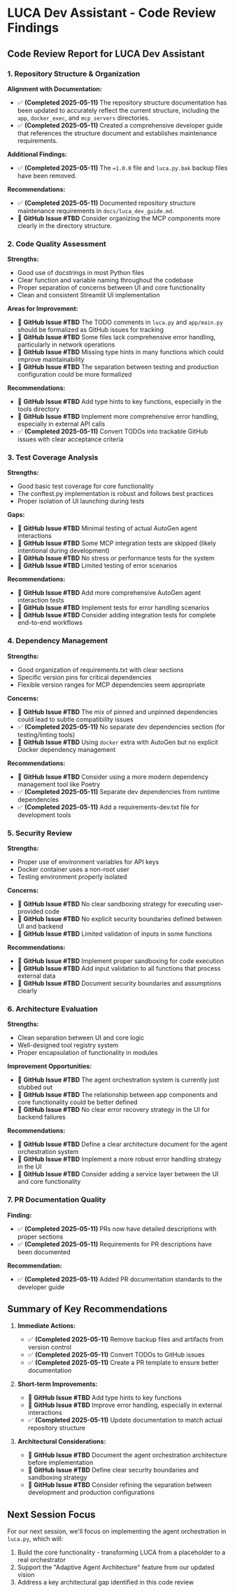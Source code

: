 # LUCA Dev Assistant - Code Review Findings

## Code Review Report for LUCA Dev Assistant

### 1. Repository Structure & Organization

**Alignment with Documentation:**
- ✅ **(Completed 2025-05-11)** The repository structure documentation has been updated to accurately reflect the current structure, including the `app`, `docker_exec`, and `mcp_servers` directories.
- ✅ **(Completed 2025-05-11)** Created a comprehensive developer guide that references the structure document and establishes maintenance requirements.

**Additional Findings:**
- ✅ **(Completed 2025-05-11)** The `=1.0.0` file and `luca.py.bak` backup files have been removed.

**Recommendations:**
- ✅ **(Completed 2025-05-11)** Documented repository structure maintenance requirements in `docs/luca_dev_guide.md`.
- 🔄 **GitHub Issue #TBD** Consider organizing the MCP components more clearly in the directory structure.

### 2. Code Quality Assessment

**Strengths:**
- Good use of docstrings in most Python files
- Clear function and variable naming throughout the codebase
- Proper separation of concerns between UI and core functionality
- Clean and consistent Streamlit UI implementation

**Areas for Improvement:**
- 🔄 **GitHub Issue #TBD** The TODO comments in `luca.py` and `app/main.py` should be formalized as GitHub issues for tracking
- 🔄 **GitHub Issue #TBD** Some files lack comprehensive error handling, particularly in network operations
- 🔄 **GitHub Issue #TBD** Missing type hints in many functions which could improve maintainability
- 🔄 **GitHub Issue #TBD** The separation between testing and production configuration could be more formalized

**Recommendations:**
- 🔄 **GitHub Issue #TBD** Add type hints to key functions, especially in the tools directory
- 🔄 **GitHub Issue #TBD** Implement more comprehensive error handling, especially in external API calls
- ✅ **(Completed 2025-05-11)** Convert TODOs into trackable GitHub issues with clear acceptance criteria

### 3. Test Coverage Analysis

**Strengths:**
- Good basic test coverage for core functionality
- The conftest.py implementation is robust and follows best practices
- Proper isolation of UI launching during tests

**Gaps:**
- 🔄 **GitHub Issue #TBD** Minimal testing of actual AutoGen agent interactions
- 🔄 **GitHub Issue #TBD** Some MCP integration tests are skipped (likely intentional during development)
- 🔄 **GitHub Issue #TBD** No stress or performance tests for the system
- 🔄 **GitHub Issue #TBD** Limited testing of error scenarios

**Recommendations:**
- 🔄 **GitHub Issue #TBD** Add more comprehensive AutoGen agent interaction tests
- 🔄 **GitHub Issue #TBD** Implement tests for error handling scenarios
- 🔄 **GitHub Issue #TBD** Consider adding integration tests for complete end-to-end workflows

### 4. Dependency Management

**Strengths:**
- Good organization of requirements.txt with clear sections
- Specific version pins for critical dependencies
- Flexible version ranges for MCP dependencies seem appropriate

**Concerns:**
- 🔄 **GitHub Issue #TBD** The mix of pinned and unpinned dependencies could lead to subtle compatibility issues
- ✅ **(Completed 2025-05-11)** No separate dev dependencies section (for testing/linting tools)
- 🔄 **GitHub Issue #TBD** Using `docker` extra with AutoGen but no explicit Docker dependency management

**Recommendations:**
- 🔄 **GitHub Issue #TBD** Consider using a more modern dependency management tool like Poetry
- ✅ **(Completed 2025-05-11)** Separate dev dependencies from runtime dependencies
- ✅ **(Completed 2025-05-11)** Add a requirements-dev.txt file for development tools

### 5. Security Review

**Strengths:**
- Proper use of environment variables for API keys
- Docker container uses a non-root user
- Testing environment properly isolated

**Concerns:**
- 🔄 **GitHub Issue #TBD** No clear sandboxing strategy for executing user-provided code
- 🔄 **GitHub Issue #TBD** No explicit security boundaries defined between UI and backend
- 🔄 **GitHub Issue #TBD** Limited validation of inputs in some functions

**Recommendations:**
- 🔄 **GitHub Issue #TBD** Implement proper sandboxing for code execution
- 🔄 **GitHub Issue #TBD** Add input validation to all functions that process external data
- 🔄 **GitHub Issue #TBD** Document security boundaries and assumptions clearly

### 6. Architecture Evaluation

**Strengths:**
- Clean separation between UI and core logic
- Well-designed tool registry system
- Proper encapsulation of functionality in modules

**Improvement Opportunities:**
- 🔄 **GitHub Issue #TBD** The agent orchestration system is currently just stubbed out
- 🔄 **GitHub Issue #TBD** The relationship between app components and core functionality could be better defined
- 🔄 **GitHub Issue #TBD** No clear error recovery strategy in the UI for backend failures

**Recommendations:**
- 🔄 **GitHub Issue #TBD** Define a clear architecture document for the agent orchestration system
- 🔄 **GitHub Issue #TBD** Implement a more robust error handling strategy in the UI
- 🔄 **GitHub Issue #TBD** Consider adding a service layer between the UI and core functionality

### 7. PR Documentation Quality

**Finding:**
- ✅ **(Completed 2025-05-11)** PRs now have detailed descriptions with proper sections
- ✅ **(Completed 2025-05-11)** Requirements for PR descriptions have been documented

**Recommendation:**
- ✅ **(Completed 2025-05-11)** Added PR documentation standards to the developer guide

## Summary of Key Recommendations

1. **Immediate Actions:**
   - ✅ **(Completed 2025-05-11)** Remove backup files and artifacts from version control
   - ✅ **(Completed 2025-05-11)** Convert TODOs to GitHub issues
   - ✅ **(Completed 2025-05-11)** Create a PR template to ensure better documentation

2. **Short-term Improvements:**
   - 🔄 **GitHub Issue #TBD** Add type hints to key functions
   - 🔄 **GitHub Issue #TBD** Improve error handling, especially in external interactions
   - ✅ **(Completed 2025-05-11)** Update documentation to match actual repository structure

3. **Architectural Considerations:**
   - 🔄 **GitHub Issue #TBD** Document the agent orchestration architecture before implementation
   - 🔄 **GitHub Issue #TBD** Define clear security boundaries and sandboxing strategy
   - 🔄 **GitHub Issue #TBD** Consider refining the separation between development and production configurations

## Next Session Focus

For our next session, we'll focus on implementing the agent orchestration in `luca.py`, which will:

1. Build the core functionality - transforming LUCA from a placeholder to a real orchestrator
2. Support the "Adaptive Agent Architecture" feature from our updated vision
3. Address a key architectural gap identified in this code review
